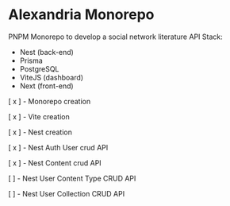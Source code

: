 # Alexandria Monorepo

PNPM Monorepo to develop a social network literature API
Stack:

- Nest (back-end)
- Prisma
- PostgreSQL
- ViteJS (dashboard)
- Next (front-end)

[ x ] - Monorepo creation

[ x ] - Vite creation

[ x ] - Nest creation

[ x ] - Nest Auth User crud API

[ x ] - Nest Content crud API

[ ] - Nest User Content Type CRUD API

[ ] - Nest User Collection CRUD API
